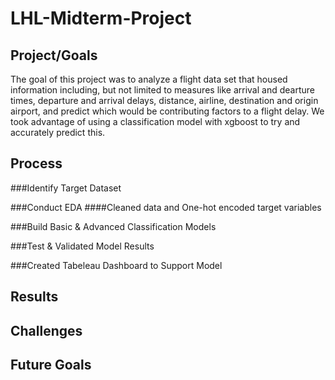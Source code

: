 # LHL-Midterm-Project


## Project/Goals
The goal of this project was to analyze a flight data set that housed information including, but not limited to measures like arrival and dearture times, departure and arrival delays, distance, airline, destination and origin airport, and predict which would be contributing factors to a flight delay. We took advantage of using a classification model with xgboost to try and accurately predict this. 


## Process

###Identify Target Dataset


###Conduct EDA
####Cleaned data and One-hot encoded target variables


###Build Basic & Advanced Classification Models


###Test & Validated Model Results


###Created Tabeleau Dashboard to Support Model


## Results

## Challenges 



## Future Goals
